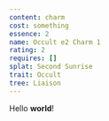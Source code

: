 ```yaml
---
content: charm
cost: something
essence: 2
name: Occult e2 Charm 1
rating: 2
requires: []
splat: Second Sunrise
trait: Occult
tree: Liaison
---
```


Hello **world**!
